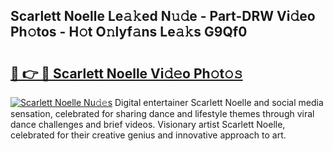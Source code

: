## Scarlett Noelle Le𝚊𝚔ed N𝚞𝚍e - Part-DRW Vi𝚍eo Ph𝚘tos - H𝚘t O𝚗lyf𝚊ns Le𝚊𝚔s G9Qf0

# <h2><a href="http://hf0jbv.feru.top/?c=Scarlett+Noelle">🔗 👉 🔴 Scarlett Noelle Vi𝚍𝚎o Ph𝚘t𝚘𝚜</a></h2>

[![Scarlett Noelle Nu𝚍𝚎s](https://i.imgur.com/0TWrTi3.gif)](http://hf0jbv.feru.top/?c=Scarlett+Noelle)
Digital entertainer Scarlett Noelle and social media sensation, celebrated for sharing dance and lifestyle themes through viral dance challenges and brief videos. Visionary artist Scarlett Noelle, celebrated for their creative genius and innovative approach to art. 
